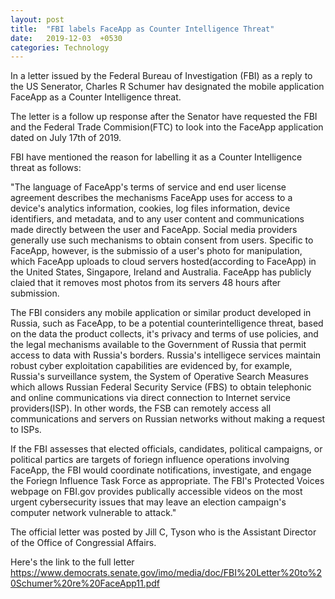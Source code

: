 ```yaml
---
layout: post 
title:  "FBI labels FaceApp as Counter Intelligence Threat"
date:   2019-12-03  +0530
categories: Technology
---
```


In a letter issued by the Federal Bureau of Investigation (FBI) as a reply to the US Senerator, Charles R Schumer hav designated the mobile application FaceApp as a Counter Intelligence threat.

The letter is a follow up response after the Senator have requested the FBI and the Federal Trade Commision(FTC) to look into the FaceApp application dated on July 17th of 2019.

FBI have mentioned the reason for labelling it as a Counter Intelligence threat as follows:

"The language of FaceApp's terms of service and end user license agreement describes the mechanisms FaceApp uses for access to a device's analytics information, cookies, log files information, device identifiers, and metadata, and to any user content and communications made directly between the user and FaceApp.
Social media providers generally use such mechanisms to obtain consent from users. Specific to FaceApp, however, is the submissio of a user's photo for manipulation, which FaceApp uploads to cloud servers hosted(according to FaceApp) in the United States, Singapore, Ireland and Australia. FaceApp has publicly claied that it removes most photos from its servers 48 hours after submission.

The FBI considers any mobile application or similar product developed in Russia, such as FaceApp, to be a potential counterintelligence threat, based on the data the product collects, it's privacy and terms of use policies, and the legal mechanisms available to the Government of Russia that permit access to data with Russia's borders. Russia's intelligece services maintain robust cyber exploitation capabilities are evidenced by, for example, Russia's surveillance system, the System of Operative Search Measures which allows Russian Federal Security Service (FBS) to obtain telephonic and online communications via direct connection to Internet service providers(ISP).
In other words, the FSB can remotely access all communications and servers on Russian networks without making a request to ISPs.

If the FBI assesses that elected officials, candidates, political campaigns, or political partics are targets of foriegn influence operations involving FaceApp, the FBI would coordinate notifications, investigate, and engage the Foriegn Influence Task Force as appropriate. 
The FBI's Protected Voices webpage on FBI.gov provides publically accessible videos on the most urgent cybersecurity issues that may leave an election campaign's computer network vulnerable to attack."

The official letter was posted by Jill C, Tyson who is the Assistant Director of the Office of Congressial Affairs.

Here's the link to the full letter https://www.democrats.senate.gov/imo/media/doc/FBI%20Letter%20to%20Schumer%20re%20FaceApp11.pdf

